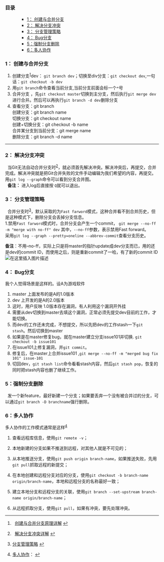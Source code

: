 <p></p><div class="toc"><h3><a name="t0"></a>目录</h3><ul><ul><ul><li><a href="#1__1" rel="nofollow" target="_self">1： 创建与合并分支</a></li><li><a href="#2__13" rel="nofollow" target="_self">2： 解决分支冲突</a></li><li><a href="#3__18" rel="nofollow" target="_self">3： 分支管理策略</a></li><li><a href="#4_Bug_26" rel="nofollow" target="_self">4： Bug分支</a></li><li><a href="#5_37" rel="nofollow" target="_self">5：强制分支删除</a></li><li><a href="#6_40" rel="nofollow" target="_self">6：多人协作</a></li></ul></ul></ul></div><p></p>
<h3><a name="t1"></a><a id="1__1" target="_blank"></a>1： 创建与合并分支</h3>
<ol>
<li>创建分支<sup class="footnote-ref"><a href="#fn1" rel="nofollow" id="fnref1" target="_self">1</a></sup>dev： <code>git branch dev</code>；切换至div分支：<code>git checkout dev</code>,一句话：<code>git checkout -b dev</code></li>
<li>用<code>git branch</code>命令查看当前分支,当前分支前面会标一个<code>*</code>号</li>
<li>合并分支 ，先<code>git checkout master</code>切换到主分支，然后执行<code>git merge dev</code>进行合并。然后可以再执行<code>git branch -d dev</code>删除分支</li>
<li>查看分支：git branch<br>
创建分支：git branch name<br>
切换分支：git checkout name<br>
创建+切换分支：git checkout -b name<br>
合并某分支到当前分支：git merge name<br>
删除分支：git branch -d name</li>
</ol>
<hr>
<h3><a name="t2"></a><a id="2__13" target="_blank"></a>2： 解决分支冲突</h3>
<p>&nbsp;&nbsp;当Git无法自动合并分支时<sup class="footnote-ref"><a href="#fn2" rel="nofollow" id="fnref2" target="_self">2</a></sup>，就必须首先解决冲突。解决冲突后，再提交，合并完成。解决冲突就是把Git合并失败的文件手动编辑为我们希望的内容，再提交。用<code>git log --graph</code>命令可以看到分支合并图。<br>
&nbsp;&nbsp;<strong>备注：</strong> 进入log后直接按 <code>Q</code>就可以退出。</p>
<h3><a name="t3"></a><a id="3__18" target="_blank"></a>3： 分支管理策略</h3>
<p>&nbsp;&nbsp;合并分支时<sup class="footnote-ref"><a href="#fn3" rel="nofollow" id="fnref3" target="_self">3</a></sup>，默认采取的为<code>Fast farword</code>模式，这种合并看不到合并历史，但是这种模式下，删除分支会丢掉分支信息。<br>
1.禁用<code>Fast farword</code>模式时，合并分支会产生一个commit， <code>git merge --no-ff -m "merge with no-ff" dev</code> 其中，<code>--no-ff</code>参数，表示禁用Fast forward。<br>
采用<code>git log --graph --pretty=oneline --abbrev-commit</code>查看分支历史。</p>
<p><strong>备注</strong>：不用–no-ff，实际上只是将master的指针update成dev分支而已，用的还是dev的commit ID，而使用之后，则是重新commit了一哈，有了新的commit ID<br>
<img src="https://img-blog.csdn.net/20181024211908208?watermark/2/text/aHR0cHM6Ly9ibG9nLmNzZG4ubmV0L2xpbGlsdW5p/font/5a6L5L2T/fontsize/400/fill/I0JBQkFCMA==/dissolve/70" alt="在这里插入图片描述"></p>
<h3><a name="t4"></a><a id="4_Bug_26" target="_blank"></a>4： Bug分支</h3>
<p>我个人觉得场景是这样的。设A为游戏软件</p>
<ol>
<li>master 上面发布的是A的1.0版本</li>
<li>dev 上开发的是A的2.0版本</li>
<li>这时，用户反映 1.0版本存在漏洞，有人利用这个漏洞开外挂</li>
<li>需要从dev切换到master去填这个漏洞，正常必须先提交dev目前的工作，才能切换。</li>
<li>而dev的工作还未完成，不想提交，所以先把dev的工作stash一下<code>git stash</code>。然后切换到master</li>
<li>如果是在master修复bug，就在master建立分支issue101并切换. <code>git checkout -b issue101</code></li>
<li>在issue101上修复漏洞，并<code>git commit</code>。</li>
<li>修复后，在master上合并issue101 ,<code>git merge --no-ff -m "merged bug fix 101" issue-101</code></li>
<li>切回dev，<code>git stash list</code>命令看看stash内容，然后<code>git stash pop</code>，恢复的同时把stash内容也删了继续工作。</li>
</ol>
<h3><a name="t5"></a><a id="5_37" target="_blank"></a>5：强制分支删除</h3>
<p>&nbsp;&nbsp;发一个新feature，最好新建一个分支；如果要丢弃一个没有被合并过的分支，可以通过<code>git branch -D branchname</code>强行删除。</p>
<h3><a name="t6"></a><a id="6_40" target="_blank"></a>6：多人协作</h3>
<p>多人协作的工作模式通常是这样<sup class="footnote-ref"><a href="#fn4" rel="nofollow" id="fnref4" target="_self">4</a></sup></p>
<ol>
<li>
<p>查看远程库信息，使用<code>git remote -v</code>；</p>
</li>
<li>
<p>本地新建的分支如果不推送到远程，对其他人就是不可见的；</p>
</li>
<li>
<p>从本地推送分支，使用<code>git push origin branch-name</code>，如果推送失败，先用<code>git pull</code>抓取远程的新提交；</p>
</li>
<li>
<p>在本地创建和远程分支对应的分支，使用<code>git checkout -b branch-name origin/branch-name</code>，本地和远程分支的名称最好一致；</p>
</li>
<li>
<p>建立本地分支和远程分支的关联，使用<code>git branch --set-upstream branch-name origin/branch-name</code>；</p>
</li>
<li>
<p>从远程抓取分支，使用<code>git pull</code>，如果有冲突，要先处理冲突。</p>
</li>
</ol>
<hr class="footnotes-sep">
<section class="footnotes">
<ol class="footnotes-list">
<li id="fn1" class="footnote-item"><p>&nbsp;&nbsp;<a href="https://www.liaoxuefeng.com/wiki/0013739516305929606dd18361248578c67b8067c8c017b000/001375840038939c291467cc7c747b1810aab2fb8863508000" rel="nofollow" target="_blank">创建与合并分支原理详解</a> <a href="#fnref1" rel="nofollow" class="footnote-backref" target="_self">↩︎</a></p>
</li>
<li id="fn2" class="footnote-item"><p>&nbsp;&nbsp;<a href="https://www.liaoxuefeng.com/wiki/0013739516305929606dd18361248578c67b8067c8c017b000/001375840202368c74be33fbd884e71b570f2cc3c0d1dcf000" rel="nofollow" target="_blank">解决分支冲突详解</a> <a href="#fnref2" rel="nofollow" class="footnote-backref" target="_self">↩︎</a></p>
</li>
<li id="fn3" class="footnote-item"><p><a href="https://www.liaoxuefeng.com/wiki/0013739516305929606dd18361248578c67b8067c8c017b000/0013758410364457b9e3d821f4244beb0fd69c61a185ae0000" rel="nofollow" target="_blank">分支管理策略</a> <a href="#fnref3" rel="nofollow" class="footnote-backref" target="_self">↩︎</a></p>
</li>
<li id="fn4" class="footnote-item"><p><a href="https://www.liaoxuefeng.com/wiki/0013739516305929606dd18361248578c67b8067c8c017b000/0013760174128707b935b0be6fc4fc6ace66c4f15618f8d000" rel="nofollow" target="_blank">多人协作</a>： <a href="#fnref4" rel="nofollow" class="footnote-backref" target="_self">↩︎</a></p>
</li>
</ol>
</section>
